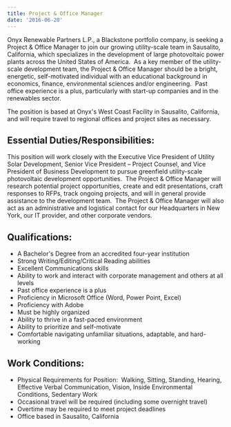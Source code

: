 ```yaml
---
title: Project & Office Manager
date: '2016-06-20'
---
```


Onyx Renewable Partners L.P., a Blackstone portfolio company, is seeking a Project & Office Manager to join our growing utility-scale team in Sausalito, California, which specializes in the development of large photovoltaic power plants across the United States of America.  As a key member of the utility-scale development team, the Project & Office Manager should be a bright, energetic, self-motivated individual with an educational background in economics, finance, environmental sciences and/or engineering.  Past office experience is a plus, particularly with start-up companies and in the renewables sector. 

The position is based at Onyx's West Coast Facility in Sausalito, California, and will require travel to regional offices and project sites as necessary.  

## Essential Duties/Responsibilities:

This position will work closely with the Executive Vice President of Utility Solar Development, Senior Vice President – Project Counsel, and Vice President of Business Development to pursue greenfield utility-scale photovoltaic development opportunities.  The Project & Office Manager will research potential project opportunities, create and edit presentations, craft responses to RFPs, track ongoing projects, and will in general provide assistance to the development team.  The Project & Office Manager will also act as an administrative and logistical contact for our Headquarters in New York, our IT provider, and other corporate vendors. 

## Qualifications:

- A Bachelor's Degree from an accredited four-year institution
- Strong Writing/Editing/Critical Reading abilities
- Excellent Communications skills
- Ability to work and interact with corporate management and others at all levels
- Past office experience is a plus
- Proficiency in Microsoft Office (Word, Power Point, Excel)
- Proficiency with Adobe
- Must be highly organized
- Ability to thrive in a fast-paced environment
- Ability to prioritize and self-motivate
- Comfortable navigating unfamiliar situations, adaptable, and hard-working

## Work Conditions:

- Physical Requirements for Position:  Walking, Sitting, Standing, Hearing, Effective Verbal Communication, Vision, Inside Environmental Conditions, Sedentary Work
- Occasional travel will be required (including some overnight travel)
- Overtime may be required to meet project deadlines
- Office based in Sausalito, California
